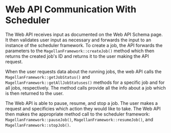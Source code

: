 # Web API Communication With Scheduler

The Web API receives input as documented on the Web API Schema page. It then validates user input as necessary and forwards the input to an instance of the scheduler framework. To create a job, the API forwards the parameters to the `MagellanFramework::createJob()` method which then returns the created job's ID and returns it to the user making the API request.

When the user requests data about the running jobs, the web API calls the `MagellanFramework::getJobStatus()` and `MagellanFramework::getAllJobStatuses()` methods for a specific job and for all jobs, respectively. The method calls provide all the info about a job which is then returned to the user.

The Web API is able to pause, resume, and stop a job. The user makes a request and specificies which action they would like to take. The Web API then makes the appropriate method call to the scheduler framework: `MagellanFramework::pauseJob()`, `MagellanFramework::resumeJob()`, and `MagellanFramework::stopJob()`.